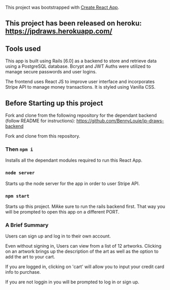 This project was bootstrapped with [Create React App](https://github.com/facebook/create-react-app).

## This project has been released on heroku: https://jpdraws.herokuapp.com/

## Tools used

This app is built using Rails [6.0] as a backend to store and retrieve data using a PostgreSQL database. Bcrypt and JWT Auths were utilized to manage secure passwords and user logins.

The frontend uses React JS to improve user interface and incorporates Stripe API to manage money transactions. It is styled using Vanilla CSS.

## Before Starting up this project

Fork and clone from the following repository for the dependant backend 
(follow README for instructions):
https://github.com/BennyLouie/jp-draws-backend

Fork and clone from this repository.

### Then `npm i`

Installs all the dependant modules required to run this React App.

### `node server`

Starts up the node server for the app in order to user Stripe API.

### `npm start`

Starts up this project. MAke sure to run the rails backend first. That way you will be prompted to open this app on a different PORT.

### A Brief Summary

Users can sign up and log in to their own account.

Even without signing in, Users can view from a list of 12 artworks. Clicking on an artwork brings up the description of the art as well as the option to add the art to your cart.

If you are logged in, clicking on 'cart' will allow you to input your credit card info to purchase.

If you are not loggin in you will be prompted to log in or sign up.

